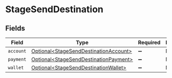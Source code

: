 # StageSendDestination


## Fields

| Field                                                                                        | Type                                                                                         | Required                                                                                     | Description                                                                                  |
| -------------------------------------------------------------------------------------------- | -------------------------------------------------------------------------------------------- | -------------------------------------------------------------------------------------------- | -------------------------------------------------------------------------------------------- |
| `account`                                                                                    | [Optional\<StageSendDestinationAccount>](../../models/shared/StageSendDestinationAccount.md) | :heavy_minus_sign:                                                                           | N/A                                                                                          |
| `payment`                                                                                    | [Optional\<StageSendDestinationPayment>](../../models/shared/StageSendDestinationPayment.md) | :heavy_minus_sign:                                                                           | N/A                                                                                          |
| `wallet`                                                                                     | [Optional\<StageSendDestinationWallet>](../../models/shared/StageSendDestinationWallet.md)   | :heavy_minus_sign:                                                                           | N/A                                                                                          |